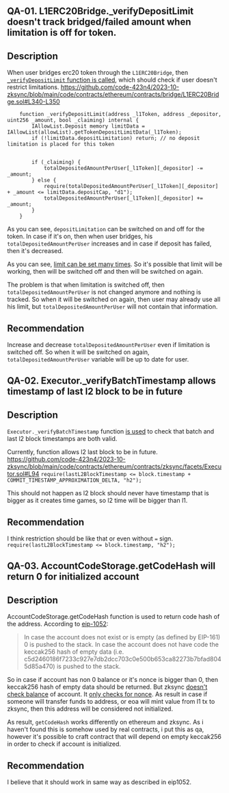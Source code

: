 ## QA-01. L1ERC20Bridge._verifyDepositLimit doesn't track bridged/failed amount when limitation is off for token.
## Description
When user bridges erc20 token through the `L1ERC20Bridge`, then [`_verifyDepositLimit` function is called](https://github.com/code-423n4/2023-10-zksync/blob/main/code/contracts/ethereum/contracts/bridge/L1ERC20Bridge.sol#L188), which should check if user doesn't restrict limitations.
https://github.com/code-423n4/2023-10-zksync/blob/main/code/contracts/ethereum/contracts/bridge/L1ERC20Bridge.sol#L340-L350
```solidity
    function _verifyDepositLimit(address _l1Token, address _depositor, uint256 _amount, bool _claiming) internal {
        IAllowList.Deposit memory limitData = IAllowList(allowList).getTokenDepositLimitData(_l1Token);
        if (!limitData.depositLimitation) return; // no deposit limitation is placed for this token


        if (_claiming) {
            totalDepositedAmountPerUser[_l1Token][_depositor] -= _amount;
        } else {
            require(totalDepositedAmountPerUser[_l1Token][_depositor] + _amount <= limitData.depositCap, "d1");
            totalDepositedAmountPerUser[_l1Token][_depositor] += _amount;
        }
    }
```
As you can see, `depositLimitation` can be switched on and off for the token.
In case if it's on, then when user bridges, his `totalDepositedAmountPerUser` increases and in case if deposit has failed, then it's decreased.

As you can see, [limit can be set many times](https://github.com/code-423n4/2023-10-zksync/blob/main/code/contracts/ethereum/contracts/common/AllowList.sol#L129-L132). So it's possible that limit will be working, then will be switched off and then will be switched on again.

The problem is that when limitation is switched off, then `totalDepositedAmountPerUser` is not changed anymore and nothing is tracked. So when it will be switched on again, then user may already use all his limit, but `totalDepositedAmountPerUser` will not contain that information.
## Recommendation
Increase and decrease `totalDepositedAmountPerUser` even if limitation is switched off. So when it will be switched on again, `totalDepositedAmountPerUser` variable will be up to date for user.

## QA-02. Executor._verifyBatchTimestamp allows timestamp of last l2 block to be in future
## Description
`Executor._verifyBatchTimestamp` function [is used](https://github.com/code-423n4/2023-10-zksync/blob/main/code/contracts/ethereum/contracts/zksync/facets/Executor.sol#L52) to check that batch and last l2 block timestamps are both valid.

Currently, function allows l2 last block to be in future.
https://github.com/code-423n4/2023-10-zksync/blob/main/code/contracts/ethereum/contracts/zksync/facets/Executor.sol#L94
`require(lastL2BlockTimestamp <= block.timestamp + COMMIT_TIMESTAMP_APPROXIMATION_DELTA, "h2");`

This should not happen as l2 block should never have timestamp that is bigger as it creates time games, so l2 time will be bigger than l1. 
## Recommendation
I think restriction should be like that or even without `=` sign.
`require(lastL2BlockTimestamp <= block.timestamp, "h2");`

## QA-03. AccountCodeStorage.getCodeHash will return 0 for initialized account
## Description
AccountCodeStorage.getCodeHash function is used to return code hash of the address. 
According to [eip-1052](https://eips.ethereum.org/EIPS/eip-1052#specification):
> In case the account does not exist or is empty (as defined by EIP-161) 0 is pushed to the stack.
In case the account does not have code the keccak256 hash of empty data (i.e. c5d2460186f7233c927e7db2dcc703c0e500b653ca82273b7bfad8045d85a470) is pushed to the stack.

So in case if account has non 0 balance or it's nonce is bigger than 0, then keccak256 hash of empty data should be returned. But zksync [doesn't check balance](https://github.com/code-423n4/2023-10-zksync/blob/main/code/system-contracts/contracts/AccountCodeStorage.sol#L89-L112) of account. It [only checks for nonce](https://github.com/code-423n4/2023-10-zksync/blob/main/code/system-contracts/contracts/AccountCodeStorage.sol#L102-L104). As result in case if someone will transfer funds to address, or eoa will mint value from l1 tx to zksync, then this address will be considered not initialized.

As result, `getCodeHash` works differently on ethereum and zksync. As i haven't found this is somehow used by real contracts, i put this as qa, however it's possible to craft contract that will depend on empty keccak256 in order to check if account is initialized.
## Recommendation
I believe that it should work in same way as described in eip1052.